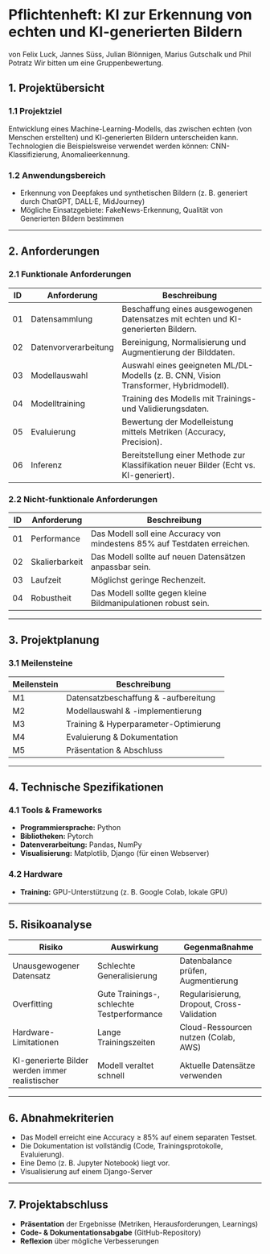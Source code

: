 # **Pflichtenheft: KI zur Erkennung von echten und KI-generierten Bildern**
von Felix Luck, Jannes Süss, Julian Blönnigen, Marius Gutschalk und Phil Potratz
Wir bitten um eine Gruppenbewertung.

## **1. Projektübersicht**
### **1.1 Projektziel**
Entwicklung eines Machine-Learning-Modells, das zwischen echten (von Menschen erstellten) und KI-generierten Bildern unterscheiden kann. Technologien die Beispielsweise verwendet werden können: CNN-Klassifizierung, Anomalieerkennung.

### **1.2 Anwendungsbereich**
- Erkennung von Deepfakes und synthetischen Bildern (z. B. generiert durch ChatGPT, DALL·E, MidJourney)
- Mögliche Einsatzgebiete: FakeNews-Erkennung, Qualität von Generierten Bildern bestimmen

---

## **2. Anforderungen**
### **2.1 Funktionale Anforderungen**
| **ID** | **Anforderung** | **Beschreibung** |
|--------|-----------------|------------------|
| 01  | Datensammlung   | Beschaffung eines ausgewogenen Datensatzes mit echten und KI-generierten Bildern. |
| 02  | Datenvorverarbeitung | Bereinigung, Normalisierung und Augmentierung der Bilddaten. |
| 03  | Modellauswahl    | Auswahl eines geeigneten ML/DL-Modells (z. B. CNN, Vision Transformer, Hybridmodell). |
| 04  | Modelltraining   | Training des Modells mit Trainings- und Validierungsdaten. |
| 05  | Evaluierung      | Bewertung der Modelleistung mittels Metriken (Accuracy, Precision). |
| 06  | Inferenz        | Bereitstellung einer Methode zur Klassifikation neuer Bilder (Echt vs. KI-generiert). |

### **2.2 Nicht-funktionale Anforderungen**
| **ID** | **Anforderung** | **Beschreibung** |
|--------|-----------------|------------------|
| 01  | Performance     | Das Modell soll eine Accuracy von mindestens 85% auf Testdaten erreichen. |
| 02  | Skalierbarkeit  | Das Modell sollte auf neuen Datensätzen anpassbar sein. |
| 03  | Laufzeit       | Möglichst geringe Rechenzeit. |
| 04  | Robustheit     | Das Modell sollte gegen kleine Bildmanipulationen robust sein. |

---

## **3. Projektplanung**
### **3.1 Meilensteine**
| **Meilenstein** | **Beschreibung** |
|-----------------|------------------|
| M1 | Datensatzbeschaffung & -aufbereitung |
| M2 | Modellauswahl & -implementierung |
| M3 | Training & Hyperparameter-Optimierung |
| M4 | Evaluierung & Dokumentation |
| M5 | Präsentation & Abschluss |

---

## **4. Technische Spezifikationen**
### **4.1 Tools & Frameworks**
- **Programmiersprache:** Python
- **Bibliotheken:** Pytorch
- **Datenverarbeitung:** Pandas, NumPy
- **Visualisierung:** Matplotlib, Django (für einen Webserver)

### **4.2 Hardware**
- **Training:** GPU-Unterstützung (z. B. Google Colab, lokale GPU)

---

## **5. Risikoanalyse**
| **Risiko** | **Auswirkung** | **Gegenmaßnahme** |
|------------|---------------|-------------------|
| Unausgewogener Datensatz | Schlechte Generalisierung | Datenbalance prüfen, Augmentierung |
| Overfitting | Gute Trainings-, schlechte Testperformance | Regularisierung, Dropout, Cross-Validation |
| Hardware-Limitationen | Lange Trainingszeiten | Cloud-Ressourcen nutzen (Colab, AWS) |
| KI-generierte Bilder werden immer realistischer | Modell veraltet schnell | Aktuelle Datensätze verwenden |

---

## **6. Abnahmekriterien**
- Das Modell erreicht eine Accuracy ≥ 85% auf einem separaten Testset.
- Die Dokumentation ist vollständig (Code, Trainingsprotokolle, Evaluierung).
- Eine Demo (z. B. Jupyter Notebook) liegt vor.
- Visualisierung auf einem Django-Server

---

## **7. Projektabschluss**
- **Präsentation** der Ergebnisse (Metriken, Herausforderungen, Learnings)
- **Code- & Dokumentationsabgabe** (GitHub-Repository)
- **Reflexion** über mögliche Verbesserungen

